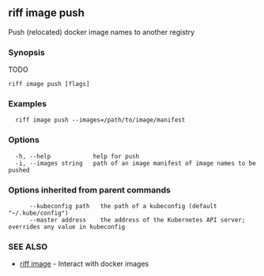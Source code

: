 ## riff image push

Push (relocated) docker image names to another registry

### Synopsis

TODO

```
riff image push [flags]
```

### Examples

```
  riff image push --images=/path/to/image/manifest
```

### Options

```
  -h, --help            help for push
  -i, --images string   path of an image manifest of image names to be pushed
```

### Options inherited from parent commands

```
      --kubeconfig path   the path of a kubeconfig (default "~/.kube/config")
      --master address    the address of the Kubernetes API server; overrides any value in kubeconfig
```

### SEE ALSO

* [riff image](riff_image.md)	 - Interact with docker images

